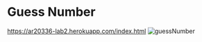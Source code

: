 # Guess Number

https://ar20336-lab2.herokuapp.com/index.html
<img scr= "http://g.recordit.co/hK01BM6sYa.gif" title = "guessNumber" />
